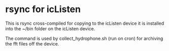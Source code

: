# rsync for icListen

This is rsync cross-compiled for copying to the icListen device
it is installed into the ~/bin folder on the icListen device.

The command is used by collect_hydrophone.sh (run on cron) for
archiving the fft files off the device.
